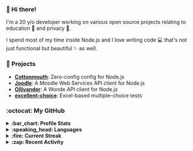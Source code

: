 ### :wave: Hi there!

I'm a 20 y/o developer working on various open source projects relating to education :school: and privacy :eyes:.

I spend most of my time inside Node.js and I love writing code :computer: that's not just functional but beautiful :sparkles: as well.

### :telescope: Projects

- **[Cottonmouth](https://github.com/lukecarr/c9h)**: Zero-config config for Node.js
- **[Joodle](https://github.com/lukecarr/joodle)**: A Moodle Web Services API client for Node.js
- **[Ollivander](https://github.com/lukecarr/ollivander)**: A Wonde API client for Node.js
- **[excellent-choice](https://github.com/lukecarr/excellent-choice)**: Excel-based multiple-choice tests

### :octocat: My GitHub

<details>
  <summary><strong>:bar_chart: Profile Stats</strong></summary>
  <br />
  
  ![GitHub Stats](https://gh-stats-jarrl.vercel.app/api?show_icons=true)
</details>

<details>
  <summary><strong>:speaking_head: Languages</strong></summary>
  <br />
  
  ![GitHub Languages](https://gh-stats-jarrl.vercel.app/api/top-langs?layout=compact&hide_title=true&langs_count=10)
</details>

<details>
  <summary><strong>:fire: Current Streak</strong></summary>
  <br />
  
  ![GitHub Streak](https://github-readme-streak-stats.herokuapp.com/?user=lukecarr&include_all_commits=true)
</details>

<details>
  <summary><strong>:zap: Recent Activity</strong></summary>
  <br />
  
  * ⬆️ Pushed 1 commit to lukecarr/carr.sh
* ⬆️ Pushed 1 commit to lukecarr/obscene-vocab-checker
* ⬆️ Pushed 1 commit to lukecarr/carr.sh
* ⬆️ Pushed 1 commit to lukecarr/carr.sh
* ⬆️ Pushed 1 commit to lukecarr/carr.sh

  _Last refreshed at 2022-03-30T10:48:36Z_
</details>

